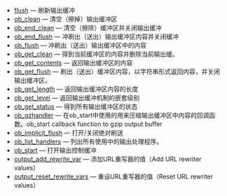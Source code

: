 - [flush](https://www.php.net/manual/zh/function.flush.php) — 刷新输出缓冲
- [ob_clean](https://www.php.net/manual/zh/function.ob-clean.php) — 清空（擦掉）输出缓冲区
- [ob_end_clean](https://www.php.net/manual/zh/function.ob-end-clean.php) — 清空（擦除）缓冲区并关闭输出缓冲
- [ob_end_flush](https://www.php.net/manual/zh/function.ob-end-flush.php) — 冲刷出（送出）输出缓冲区内容并关闭缓冲
- [ob_flush](https://www.php.net/manual/zh/function.ob-flush.php) — 冲刷出（送出）输出缓冲区中的内容
- [ob_get_clean](https://www.php.net/manual/zh/function.ob-get-clean.php) — 得到当前缓冲区的内容并删除当前输出缓。
- [ob_get_contents](https://www.php.net/manual/zh/function.ob-get-contents.php) — 返回输出缓冲区的内容
- [ob_get_flush](https://www.php.net/manual/zh/function.ob-get-flush.php) — 刷出（送出）缓冲区内容，以字符串形式返回内容，并关闭输出缓冲区。
- [ob_get_length](https://www.php.net/manual/zh/function.ob-get-length.php) — 返回输出缓冲区内容的长度
- [ob_get_level](https://www.php.net/manual/zh/function.ob-get-level.php) — 返回输出缓冲机制的嵌套级别
- [ob_get_status](https://www.php.net/manual/zh/function.ob-get-status.php) — 得到所有输出缓冲区的状态
- [ob_gzhandler](https://www.php.net/manual/zh/function.ob-gzhandler.php) — 在ob_start中使用的用来压缩输出缓冲区中内容的回调函数。ob_start callback function to gzip output buffer
- [ob_implicit_flush](https://www.php.net/manual/zh/function.ob-implicit-flush.php) — 打开/关闭绝对刷送
- [ob_list_handlers](https://www.php.net/manual/zh/function.ob-list-handlers.php) — 列出所有使用中的输出处理程序。
- [ob_start](https://www.php.net/manual/zh/function.ob-start.php) — 打开输出控制缓冲
- [output_add_rewrite_var](https://www.php.net/manual/zh/function.output-add-rewrite-var.php) — 添加URL重写器的值（Add URL rewriter values）
- [output_reset_rewrite_vars](https://www.php.net/manual/zh/function.output-reset-rewrite-vars.php) — 重设URL重写器的值（Reset URL rewriter values）